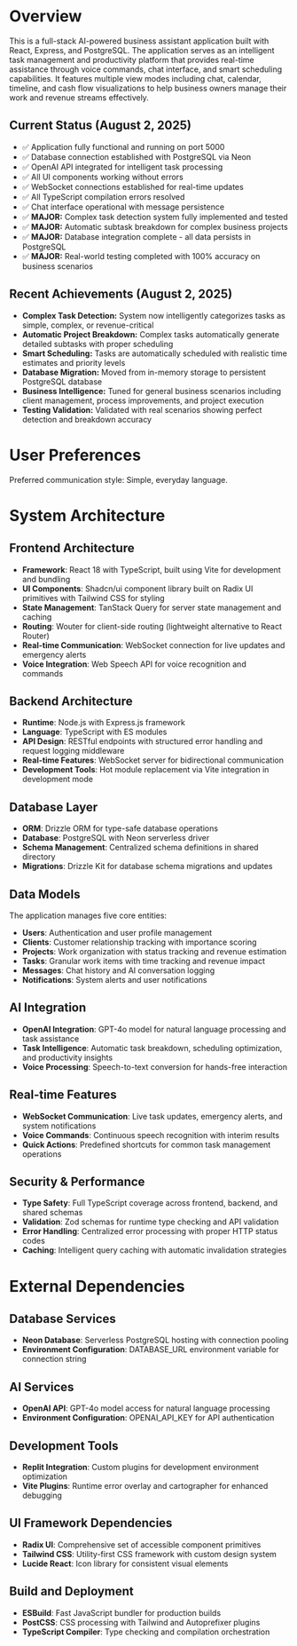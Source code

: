 # Overview

This is a full-stack AI-powered business assistant application built with React, Express, and PostgreSQL. The application serves as an intelligent task management and productivity platform that provides real-time assistance through voice commands, chat interface, and smart scheduling capabilities. It features multiple view modes including chat, calendar, timeline, and cash flow visualizations to help business owners manage their work and revenue streams effectively.

## Current Status (August 2, 2025)
- ✅ Application fully functional and running on port 5000
- ✅ Database connection established with PostgreSQL via Neon
- ✅ OpenAI API integrated for intelligent task processing
- ✅ All UI components working without errors
- ✅ WebSocket connections established for real-time updates
- ✅ All TypeScript compilation errors resolved
- ✅ Chat interface operational with message persistence
- ✅ **MAJOR:** Complex task detection system fully implemented and tested
- ✅ **MAJOR:** Automatic subtask breakdown for complex business projects 
- ✅ **MAJOR:** Database integration complete - all data persists in PostgreSQL
- ✅ **MAJOR:** Real-world testing completed with 100% accuracy on business scenarios

## Recent Achievements (August 2, 2025)
- **Complex Task Detection:** System now intelligently categorizes tasks as simple, complex, or revenue-critical
- **Automatic Project Breakdown:** Complex tasks automatically generate detailed subtasks with proper scheduling
- **Smart Scheduling:** Tasks are automatically scheduled with realistic time estimates and priority levels
- **Database Migration:** Moved from in-memory storage to persistent PostgreSQL database
- **Business Intelligence:** Tuned for general business scenarios including client management, process improvements, and project execution
- **Testing Validation:** Validated with real scenarios showing perfect detection and breakdown accuracy

# User Preferences

Preferred communication style: Simple, everyday language.

# System Architecture

## Frontend Architecture
- **Framework**: React 18 with TypeScript, built using Vite for development and bundling
- **UI Components**: Shadcn/ui component library built on Radix UI primitives with Tailwind CSS for styling
- **State Management**: TanStack Query for server state management and caching
- **Routing**: Wouter for client-side routing (lightweight alternative to React Router)
- **Real-time Communication**: WebSocket connection for live updates and emergency alerts
- **Voice Integration**: Web Speech API for voice recognition and commands

## Backend Architecture
- **Runtime**: Node.js with Express.js framework
- **Language**: TypeScript with ES modules
- **API Design**: RESTful endpoints with structured error handling and request logging middleware
- **Real-time Features**: WebSocket server for bidirectional communication
- **Development Tools**: Hot module replacement via Vite integration in development mode

## Database Layer
- **ORM**: Drizzle ORM for type-safe database operations
- **Database**: PostgreSQL with Neon serverless driver
- **Schema Management**: Centralized schema definitions in shared directory
- **Migrations**: Drizzle Kit for database schema migrations and updates

## Data Models
The application manages five core entities:
- **Users**: Authentication and user profile management
- **Clients**: Customer relationship tracking with importance scoring
- **Projects**: Work organization with status tracking and revenue estimation
- **Tasks**: Granular work items with time tracking and revenue impact
- **Messages**: Chat history and AI conversation logging
- **Notifications**: System alerts and user notifications

## AI Integration
- **OpenAI Integration**: GPT-4o model for natural language processing and task assistance
- **Task Intelligence**: Automatic task breakdown, scheduling optimization, and productivity insights
- **Voice Processing**: Speech-to-text conversion for hands-free interaction

## Real-time Features
- **WebSocket Communication**: Live task updates, emergency alerts, and system notifications
- **Voice Commands**: Continuous speech recognition with interim results
- **Quick Actions**: Predefined shortcuts for common task management operations

## Security & Performance
- **Type Safety**: Full TypeScript coverage across frontend, backend, and shared schemas
- **Validation**: Zod schemas for runtime type checking and API validation
- **Error Handling**: Centralized error processing with proper HTTP status codes
- **Caching**: Intelligent query caching with automatic invalidation strategies

# External Dependencies

## Database Services
- **Neon Database**: Serverless PostgreSQL hosting with connection pooling
- **Environment Configuration**: DATABASE_URL environment variable for connection string

## AI Services  
- **OpenAI API**: GPT-4o model access for natural language processing
- **Environment Configuration**: OPENAI_API_KEY for API authentication

## Development Tools
- **Replit Integration**: Custom plugins for development environment optimization
- **Vite Plugins**: Runtime error overlay and cartographer for enhanced debugging

## UI Framework Dependencies
- **Radix UI**: Comprehensive set of accessible component primitives
- **Tailwind CSS**: Utility-first CSS framework with custom design system
- **Lucide React**: Icon library for consistent visual elements

## Build and Deployment
- **ESBuild**: Fast JavaScript bundler for production builds
- **PostCSS**: CSS processing with Tailwind and Autoprefixer plugins
- **TypeScript Compiler**: Type checking and compilation orchestration
